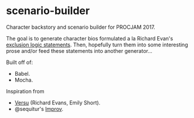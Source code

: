 # scenario-builder
Character backstory and scenario builder for PROCJAM 2017.

The goal is to generate character bios formulated a la Richard Evan's [exclusion logic statements](https://link.springer.com/chapter/10.1007/978-3-642-14183-6_14). Then, hopefully turn them into some interesting prose and/or feed these statements into another generator...

Built off of:
- Babel.
- Mocha.

Inspiration from 
- [Versu](https://versu.com) (Richard Evans, Emily Short).
- @sequitur's [Improv](https://github.com/sequitur/improv).
